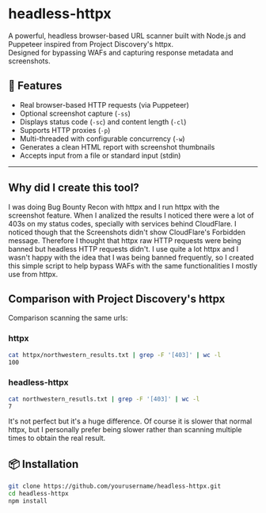 # headless-httpx

A powerful, headless browser-based URL scanner built with Node.js and Puppeteer inspired from Project Discovery's httpx.  
Designed for bypassing WAFs and capturing response metadata and screenshots.

## 🚀 Features

- Real browser-based HTTP requests (via Puppeteer)
- Optional screenshot capture (`-ss`)
- Displays status code (`-sc`) and content length (`-cl`)
- Supports HTTP proxies (`-p`)
- Multi-threaded with configurable concurrency (`-w`)
- Generates a clean HTML report with screenshot thumbnails
- Accepts input from a file or standard input (stdin)

---
## Why did I create this tool?
I was doing Bug Bounty Recon with httpx and I run httpx with the screenshot feature. When I analized the results I noticed there were a lot of 403s on my status codes, specially with services behind CloudFlare. I noticed though that the Screenshots didn't show CloudFlare's Forbidden message. Therefore I thought that httpx raw HTTP requests were being banned but headless HTTP requests didn't. I use quite a lot httpx and I wasn't happy with the idea that I was being banned frequently, so I created this simple script to help bypass WAFs with the same functionalities I mostly use from httpx.

## Comparison with Project Discovery's httpx
Comparison scanning the same urls:
### httpx
```bash
cat httpx/northwestern_results.txt | grep -F '[403]' | wc -l
100
```
### headless-httpx
```bash
cat northwestern_resutls.txt | grep -F '[403]' | wc -l
7 
```
It's not perfect but it's a huge difference. Of course it is slower that normal httpx, but I personally prefer being slower rather than scanning multiple times to obtain the real result.
## 📦 Installation

```bash
git clone https://github.com/yourusername/headless-httpx.git
cd headless-httpx
npm install
```